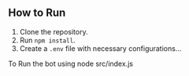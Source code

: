 ## How to Run

1. Clone the repository.
2. Run `npm install`.
3. Create a `.env` file with necessary configurations...

To Run the bot using node src/index.js
